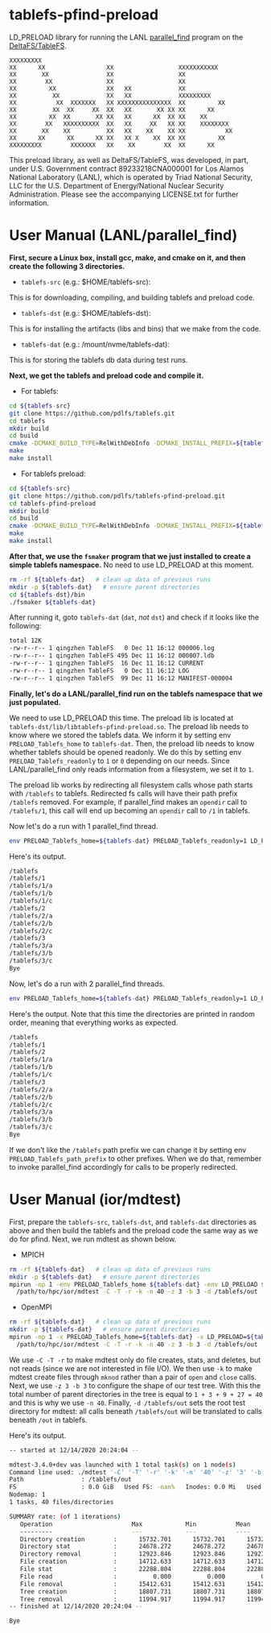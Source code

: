 # tablefs-pfind-preload
LD_PRELOAD library for running the LANL [parallel_find](https://github.com/mar-file-system/GUFI/blob/parallel_find/src/parallel_find.c) program on the [DeltaFS/TableFS](https://github.com/pdlfs/tablefs).

```
XXXXXXXXX
XX      XX                 XX                  XXXXXXXXXXX
XX       XX                XX                  XX
XX        XX               XX                  XX
XX         XX              XX   XX             XX
XX          XX             XX   XX             XXXXXXXXX
XX           XX  XXXXXXX   XX XXXXXXXXXXXXXXX  XX         XX
XX          XX  XX     XX  XX   XX       XX XX XX      XX
XX         XX  XX       XX XX   XX      XX  XX XX    XX
XX        XX   XXXXXXXXXX  XX   XX     XX   XX XX    XXXXXXXX
XX       XX    XX          XX   XX    XX    XX XX           XX
XX      XX      XX      XX XX   XX X    XX  XX XX         XX
XXXXXXXXX        XXXXXXX   XX    XX        XX  XX      XX
```

This preload library, as well as DeltaFS/TableFS, was developed, in part, under U.S. Government contract 89233218CNA000001 for Los Alamos National Laboratory (LANL), which is operated by Triad National Security, LLC for the U.S. Department of Energy/National Nuclear Security Administration. Please see the accompanying LICENSE.txt for further information.

# User Manual (LANL/parallel_find)

**First, secure a Linux box, install gcc, make, and cmake on it, and then create the following 3 directories.**

* `tablefs-src` (e.g.: $HOME/tablefs-src):

This is for downloading, compiling, and building tablefs and preload code.

* `tablefs-dst` (e.g.: $HOME/tablefs-dst):

This is for installing the artifacts (libs and bins) that we make from the code.
  
* `tablefs-dat` (e.g.: /mount/nvme/tablefs-dat):

This is for storing the tablefs db data during test runs.

**Next, we get the tablefs and preload code and compile it.**

* For tablefs:

```bash
cd ${tablefs-src}
git clone https://github.com/pdlfs/tablefs.git
cd tablefs
mkdir build
cd build
cmake -DCMAKE_BUILD_TYPE=RelWithDebInfo -DCMAKE_INSTALL_PREFIX=${tablefs-dst} -DTABLEFS_COMMON_INTREE=ON -DBUILD_SHARED_LIBS=ON -DBUILD_TESTS=ON ..
make
make install
```

* For tablefs preload:

```bash
cd ${tablefs-src}
git clone https://github.com/pdlfs/tablefs-pfind-preload.git
cd tablefs-pfind-preload
mkdir build
cd build
cmake -DCMAKE_BUILD_TYPE=RelWithDebInfo -DCMAKE_INSTALL_PREFIX=${tablefs-dst} ..
make
make install
```

**After that, we use the `fsmaker` program that we just installed to create a simple tablefs namespace.**
No need to use LD_PRELOAD at this moment.

```bash
rm -rf ${tablefs-dat}   # clean up data of previous runs
mkdir -p ${tablefs-dat}   # ensure parent directories
cd ${tablefs-dst}/bin
./fsmaker ${tablefs-dat}
```

After running it, goto `tablefs-dat` (`dat`, *not* `dst`) and check if it looks like the following:

```bash
total 12K
-rw-r--r-- 1 qingzhen TableFS   0 Dec 11 16:12 000006.log
-rw-r--r-- 1 qingzhen TableFS 495 Dec 11 16:12 000007.ldb
-rw-r--r-- 1 qingzhen TableFS  16 Dec 11 16:12 CURRENT
-rw-r--r-- 1 qingzhen TableFS   0 Dec 11 16:12 LOG
-rw-r--r-- 1 qingzhen TableFS  99 Dec 11 16:12 MANIFEST-000004
```

**Finally, let's do a LANL/parallel_find run on the tablefs namespace that we just populated.**

We need to use LD_PRELOAD this time. The preload lib is located at `tablefs-dst/lib/libtablefs-pfind-preload.so`. The preload lib needs to know where we stored the tablefs data. We inform it by setting env `PRELOAD_Tablefs_home` to `tablefs-dat`. Then, the preload lib needs to know whether tablefs should be opened readonly. We do this by setting env `PRELOAD_Tablefs_readonly` to `1` or `0` depending on our needs. Since LANL/parallel_find only reads information from a filesystem, we set it to `1`.

The preload lib works by redirecting all filesystem calls whose path starts with `/tablefs` to tablefs. Redirected fs calls will have their path prefix `/tablefs` removed. For example, if parallel_find makes an `opendir` call to `/tablefs/1`,  this call will end up becoming an `opendir` call to `/1` in tablefs.

Now let's do a run with 1 parallel_find thread.

```bash
env PRELOAD_Tablefs_home=${tablefs-dat} PRELOAD_Tablefs_readonly=1 LD_PRELOAD=${tablefs-dst}/lib/libtablefs-pfind-preload.so /path/to/lanl/gufi/parallel_find /tablefs -n 1
```

Here's its output.

```bash
/tablefs
/tablefs/1
/tablefs/1/a
/tablefs/1/b
/tablefs/1/c
/tablefs/2
/tablefs/2/a
/tablefs/2/b
/tablefs/2/c
/tablefs/3
/tablefs/3/a
/tablefs/3/b
/tablefs/3/c
Bye
```

Now, let's do a run with 2 parallel_find threads.

```bash
env PRELOAD_Tablefs_home=${tablefs-dat} PRELOAD_Tablefs_readonly=1 LD_PRELOAD=${tablefs-dst}/lib/libtablefs-pfind-preload.so /path/to/lanl/gufi/parallel_find /tablefs -n 2
```

Here's the output. Note that this time the directories are printed in random order, meaning that everything works as expected.

```bash
/tablefs
/tablefs/1
/tablefs/2
/tablefs/1/a
/tablefs/1/b
/tablefs/1/c
/tablefs/3
/tablefs/2/a
/tablefs/2/b
/tablefs/2/c
/tablefs/3/a
/tablefs/3/b
/tablefs/3/c
Bye
```

If we don't like the `/tablefs` path prefix we can change it by setting env `PRELOAD_Tablefs_path_prefix` to other prefixes. When we do that, remember to invoke parallel_find accordingly for calls to be properly redirected.

# User Manual (ior/mdtest)

First, prepare the `tablefs-src`, `tablefs-dst`, and `tablefs-dat` directories as above and then build the tablefs and the preload code the same way as we do for pfind. Next, we run mdtest as shown below.


* MPICH

```bash
rm -rf ${tablefs-dat}   # clean up data of previous runs
mkdir -p ${tablefs-dat}   # ensure parent directories
mpirun -np 1 -env PRELOAD_Tablefs_home ${tablefs-dat} -env LD_PRELOAD ${tablefs-dst}/lib/libtablefs-pfind-preload.so \
  /path/to/hpc/ior/mdtest -C -T -r -k -n 40 -z 3 -b 3 -d /tablefs/out
```

* OpenMPI

```bash
rm -rf ${tablefs-dat}   # clean up data of previous runs
mkdir -p ${tablefs-dat}   # ensure parent directories
mpirun -np 1 -x PRELOAD_Tablefs_home=${tablefs-dat} -x LD_PRELOAD=${tablefs-dst}/lib/libtablefs-pfind-preload.so \
  /path/to/hpc/ior/mdtest -C -T -r -k -n 40 -z 3 -b 3 -d /tablefs/out
```

We use `-C -T -r` to make mdtest only do file creates, stats, and deletes, but not reads (since we are not interested in file I/O).
We then use `-k` to make mdtest create files through `mknod` rather than a pair of `open` and `close` calls. Next, we use `-z 3 -b 3` to configure the shape of our test tree. With this the total number of parent directories in the tree is equal to `1 + 3 + 9 + 27 = 40` and this is why we use `-n 40`. Finally, `-d /tablefs/out` sets the root test directory for mdtest: all calls beneath `/tablefs/out` will be translated to calls beneath `/out` in tablefs.

Here's its output.

```bash
-- started at 12/14/2020 20:24:04 --

mdtest-3.4.0+dev was launched with 1 total task(s) on 1 node(s)
Command line used: ./mdtest '-C' '-T' '-r' '-k' '-n' '40' '-z' '3' '-b' '3' '-d' '/tablefs/out'
Path                : /tablefs/out
FS                  : 0.0 GiB   Used FS: -nan%   Inodes: 0.0 Mi   Used Inodes: -nan%
Nodemap: 1
1 tasks, 40 files/directories

SUMMARY rate: (of 1 iterations)
   Operation                      Max            Min           Mean        Std Dev
   ---------                      ---            ---           ----        -------
   Directory creation        :      15732.701      15732.701      15732.701          0.000
   Directory stat            :      24678.272      24678.272      24678.272          0.000
   Directory removal         :      12923.846      12923.846      12923.846          0.000
   File creation             :      14712.633      14712.633      14712.633          0.000
   File stat                 :      22288.804      22288.804      22288.804          0.000
   File read                 :          0.000          0.000          0.000          0.000
   File removal              :      15412.631      15412.631      15412.631          0.000
   Tree creation             :      18807.731      18807.731      18807.731          0.000
   Tree removal              :      11994.917      11994.917      11994.917          0.000
-- finished at 12/14/2020 20:24:04 --

Bye
```
